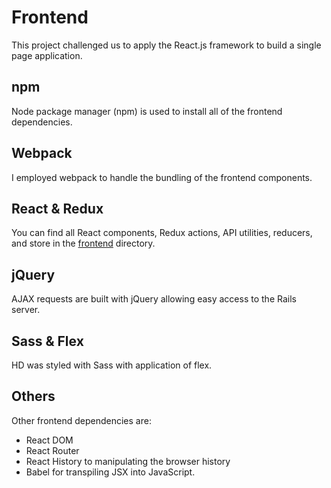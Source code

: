 # Frontend

This project challenged us to apply the React.js framework to build a single page application.

## npm

Node package manager (npm) is used to install all of the frontend dependencies.


## Webpack

I employed webpack to handle the bundling of the frontend components.

## React & Redux

You can find all React components, Redux actions, API utilities, reducers, and store in the [frontend](../frontend) directory.

## jQuery

AJAX requests are built with jQuery allowing easy access to the Rails server.

## Sass & Flex

HD was styled with Sass with application of flex.

## Others

Other frontend dependencies are:

- React DOM
- React Router
- React History to manipulating the browser history
- Babel for transpiling JSX into JavaScript.
